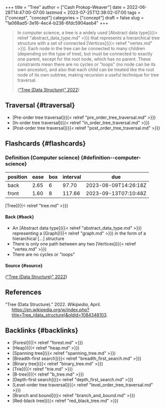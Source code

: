 +++
title = "Tree"
author = ["Cash Prokop-Weaver"]
date = 2022-06-28T14:47:00-07:00
lastmod = 2023-07-25T12:38:02-07:00
tags = ["concept", "concept"]
categories = ["concept"]
draft = false
slug = "1a068ad5-3e16-4ec4-b238-6fdc5904aeb4"
+++

> In computer science, a tree is a widely used [Abstract data type]({{< relref "abstract_data_type.md" >}}) that represents a hierarchical tree structure with a set of connected [Vertices]({{< relref "vertex.md" >}}). Each node in the tree can be connected to many children (depending on the type of tree), but must be connected to exactly one parent, except for the root node, which has no parent. These constraints mean there are no cycles or "loops" (no node can be its own ancestor), and also that each child can be treated like the root node of its own subtree, making recursion a useful technique for tree traversal.
>
> (<a href="#citeproc_bib_item_1">“Tree (Data Structure)” 2022</a>)


## Traversal {#traversal}

-   [Pre-order tree traversal]({{< relref "pre_order_tree_traversal.md" >}})
-   [In-order tree traversal]({{< relref "in_order_tree_traversal.md" >}})
-   [Post-order tree traversal]({{< relref "post_order_tree_traversal.md" >}})


## Flashcards {#flashcards}


### Definition (Computer science) {#definition--computer-science}

| position | ease | box | interval | due                  |
|----------|------|-----|----------|----------------------|
| back     | 2.65 | 6   | 97.70    | 2023-08-09T14:26:18Z |
| front    | 1.60 | 8   | 117.66   | 2023-09-13T07:10:48Z |

[Tree]({{< relref "tree.md" >}})


#### Back {#back}

-   An [Abstract data type]({{< relref "abstract_data_type.md" >}}) representing a [Graph]({{< relref "graph.md" >}}) in the form of a hierarchical [...] structure
-   There is only one path between any two [Vertices]({{< relref "vertex.md" >}})
-   There are no cycles or "loops"


#### Source {#source}

(<a href="#citeproc_bib_item_1">“Tree (Data Structure)” 2022</a>)

## References

<style>.csl-entry{text-indent: -1.5em; margin-left: 1.5em;}</style><div class="csl-bib-body">
  <div class="csl-entry"><a id="citeproc_bib_item_1"></a>“Tree (Data Structure).” 2022. <i>Wikipedia</i>, April. <a href="https://en.wikipedia.org/w/index.php?title=Tree_(data_structure)&oldid=1084348103">https://en.wikipedia.org/w/index.php?title=Tree_(data_structure)&#38;oldid=1084348103</a>.</div>
</div>


## Backlinks {#backlinks}

-   [Forest]({{< relref "forest.md" >}})
-   [Heap]({{< relref "heap.md" >}})
-   [Spanning tree]({{< relref "spanning_tree.md" >}})
-   [Breadth-first search]({{< relref "breadth_first_search.md" >}})
-   [Binary tree]({{< relref "binary_tree.md" >}})
-   [Trie]({{< relref "trie.md" >}})
-   [B-tree]({{< relref "b_tree.md" >}})
-   [Depth-first search]({{< relref "depth_first_search.md" >}})
-   [Level-order tree traversal]({{< relref "level_order_tree_traversal.md" >}})
-   [Branch and bound]({{< relref "branch_and_bound.md" >}})
-   [Red-black tree]({{< relref "red_black_tree.md" >}})
